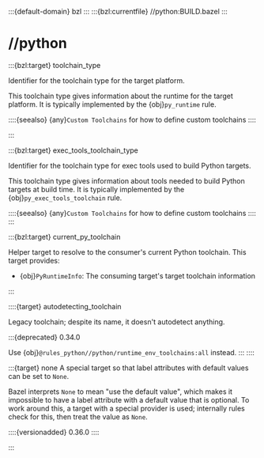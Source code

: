 :::{default-domain} bzl
:::
:::{bzl:currentfile} //python:BUILD.bazel
:::

# //python

:::{bzl:target} toolchain_type

Identifier for the toolchain type for the target platform.

This toolchain type gives information about the runtime for the target platform.
It is typically implemented by the {obj}`py_runtime` rule.

::::{seealso}
{any}`Custom Toolchains` for how to define custom toolchains
::::

:::

:::{bzl:target} exec_tools_toolchain_type

Identifier for the toolchain type for exec tools used to build Python targets.

This toolchain type gives information about tools needed to build Python targets
at build time. It is typically implemented by the {obj}`py_exec_tools_toolchain`
rule.

::::{seealso}
{any}`Custom Toolchains` for how to define custom toolchains
::::
:::

:::{bzl:target} current_py_toolchain

Helper target to resolve to the consumer's current Python toolchain. This target
provides:

* {obj}`PyRuntimeInfo`: The consuming target's target toolchain information

:::

::::{target} autodetecting_toolchain

Legacy toolchain; despite its name, it doesn't autodetect anything.

:::{deprecated} 0.34.0

Use {obj}`@rules_python//python/runtime_env_toolchains:all` instead.
:::
::::

:::{target} none
A special target so that label attributes with default values can be set to
`None`.

Bazel interprets `None` to mean "use the default value", which
makes it impossible to have a label attribute with a default value that is
optional. To work around this, a target with a special provider is used;
internally rules check for this, then treat the value as `None`.

::::{versionadded} 0.36.0
::::

:::
